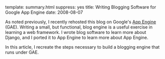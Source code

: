 template: summary.html
suppress: yes
title: Writing Blogging Software for Google App Engine
date: 2008-08-07

As noted previously, I recently rehosted this blog on Google's
[App Engine][] (GAE). Writing a small, but functional, blog engine is a
useful exercise in learning a web framework. I wrote blog software to learn
more about Django, and I ported it to App Engine to learn more about App
Engine.

In this article, I recreate the steps necessary to build a blogging
engine that runs under GAE.

[App Engine]: http://appengine.google.com/
